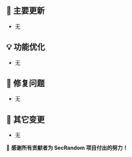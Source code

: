 ## 🚀 主要更新

- 无

## 💡 功能优化

- 无

## 🐛 修复问题

- 无

## 🔧 其它变更

- 无

💝 **感谢所有贡献者为 SecRandom 项目付出的努力！**

<!-- 
AI改日志提示词：在更新此CHANGELOG.md文件时，请遵循以下格式：
- 使用"新增/优化/修复" + "功能名称" + "更新内容"的格式
- 示例："新增 更新通知弹窗，新增"今日不再提醒"功能"
- 示例："优化 课间禁用功能，新增在点名、抽奖的"开始"按钮点击后显示禁用状态提示"
- 示例："修复 DPI缩放问题，新增修复界面字体大小异常和界面比例失调问题"
- 注意：保持文本内容简洁明了，避免冗余描述
- 注意：适当加粗部分内容，如功能名称、关键特性等，使用**加粗文本**格式
保持格式一致性，确保每个更新条目都遵循这一模式。
-->